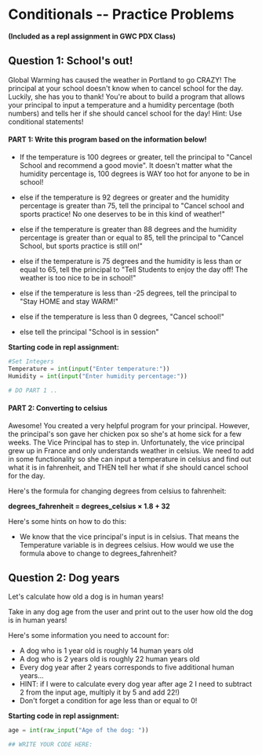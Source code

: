 # Conditionals -- Practice Problems
**(Included as a repl assignment in GWC PDX Class)**

## Question 1: School's out!

Global Warming has caused the weather in Portland to go CRAZY! The principal at your school doesn't know when to cancel school for the day. Luckily, she has you to thank! You're about to build a program that allows your principal to input a temperature and a humidity percentage (both numbers) and tells her if she should cancel school for the day!  Hint: Use conditional statements!

#### PART 1:  Write this program based on the information below!

* If the temperature is 100 degrees or greater, tell the principal to "Cancel School and recommend a good movie". It doesn't matter what the humidity percentage is, 100 degrees is WAY too hot for anyone to be in school!

* else if the temperature is 92 degrees or greater and the humidity percentage is greater than 75, tell the principal to "Cancel school and sports practice! No one deserves to be in this kind of weather!"

* else if the temperature is greater than 88 degrees and the humidity percentage is greater than or equal to 85, tell the principal to "Cancel School, but sports practice is still on!"

* else if the temperature is 75 degrees and the humidity is less than or equal to 65, tell the principal to "Tell Students to enjoy the day off! The weather is too nice to be in school!"

* else if the temperature is less than -25 degrees, tell the principal to "Stay HOME and stay WARM!"

* else if the temperature is less than 0 degrees, "Cancel school!"

* else tell the principal "School is in session"

**Starting code in repl assignment:**

```python
#Set Integers
Temperature = int(input("Enter temperature:"))
Humidity = int(input("Enter humidity percentage:"))

# DO PART 1 ..
```

#### PART 2: Converting to celsius


Awesome! You created a very helpful program for your principal. However, the principal's son gave her chicken pox so she's at home sick for a few weeks. The Vice Principal has to step in. Unfortunately, the vice principal grew up in France and only understands weather in celsius. We need to add in some functionality so she can input a temperature in celsius and find out what it is in fahrenheit, and THEN tell her what if she should cancel school for the day.

Here's the formula for changing degrees from celsius to fahrenheit:

**degrees_fahrenheit = degrees_celsius × 1.8 + 32**

Here's some hints on how to do this:

* We know that the vice principal's input is in celsius. That means the Temperature variable is in degrees celsius. How would we use the formula above to change to degrees_fahrenheit?

## Question 2:  Dog years

Let's calculate how old a dog is in human years!

Take in any dog age from the user and print out to the user how old the dog is in human years!

Here's some information you need to account for:
* A dog who is 1 year old is roughly 14 human years old
* A dog who is 2 years old is roughly 22 human years old
* Every  dog year after 2 years corresponds to five additional human years...
 * HINT: if I were to calculate every dog year after age 2 I need to subtract 2 from the input age, multiply it by 5 and add 22!)
* Don't forget a condition for age less than or equal to 0!

**Starting code in repl assignment:**

```python
age = int(raw_input("Age of the dog: "))

## WRITE YOUR CODE HERE:
```
